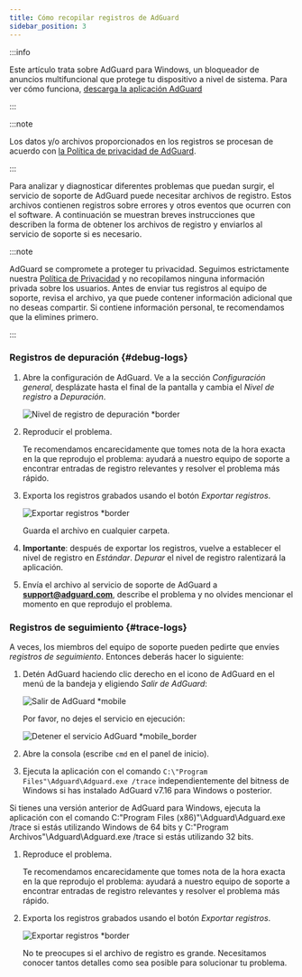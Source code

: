 ```yaml
---
title: Cómo recopilar registros de AdGuard
sidebar_position: 3
---
```


:::info

Este artículo trata sobre AdGuard para Windows, un bloqueador de anuncios multifuncional que protege tu dispositivo a nivel de sistema. Para ver cómo funciona, [descarga la aplicación AdGuard](https://agrd.io/download-kb-adblock)

:::

:::note

Los datos y/o archivos proporcionados en los registros se procesan de acuerdo con [la Política de privacidad de AdGuard](https://adguard.com/en/privacy.html).

:::

Para analizar y diagnosticar diferentes problemas que puedan surgir, el servicio de soporte de AdGuard puede necesitar archivos de registro. Estos archivos contienen registros sobre errores y otros eventos que ocurren con el software. A continuación se muestran breves instrucciones que describen la forma de obtener los archivos de registro y enviarlos al servicio de soporte si es necesario.

:::note

AdGuard se compromete a proteger tu privacidad. Seguimos estrictamente nuestra [Política de Privacidad](https://adguard.com/privacy/windows.html) y no recopilamos ninguna información privada sobre los usuarios. Antes de enviar tus registros al equipo de soporte, revisa el archivo, ya que puede contener información adicional que no deseas compartir. Si contiene información personal, te recomendamos que la elimines primero.

:::

### Registros de depuración {#debug-logs}

1. Abre la configuración de AdGuard. Ve a la sección *Configuración general*, desplázate hasta el final de la pantalla y cambia el *Nivel de registro* a *Depuración*.

    ![Nivel de registro de depuración *border](https://cdn.adtidy.org/content/kb/ad_blocker/windows/solving-problems/adg-logs-1.png)

1. Reproducir el problema.

    Te recomendamos encarecidamente que tomes nota de la hora exacta en la que reprodujo el problema: ayudará a nuestro equipo de soporte a encontrar entradas de registro relevantes y resolver el problema más rápido.

1. Exporta los registros grabados usando el botón *Exportar registros*.

    ![Exportar registros *border](https://cdn.adtidy.org/content/kb/ad_blocker/windows/solving-problems/adg-logs-2.png)

    Guarda el archivo en cualquier carpeta.

1. **Importante**: después de exportar los registros, vuelve a establecer el nivel de registro en *Estándar*. *Depurar* el nivel de registro ralentizará la aplicación.

1. Envía el archivo al servicio de soporte de AdGuard a **support@adguard.com**, describe el problema y no olvides mencionar el momento en que reprodujo el problema.

### Registros de seguimiento {#trace-logs}

A veces, los miembros del equipo de soporte pueden pedirte que envíes *registros de seguimiento*. Entonces deberás hacer lo siguiente:

1. Detén AdGuard haciendo clic derecho en el icono de AdGuard en el menú de la bandeja y eligiendo *Salir de AdGuard*:

    ![Salir de AdGuard *mobile](https://cdn.adtidy.org/content/kb/ad_blocker/windows/solving-problems/adg-logs-3.png)

    Por favor, no dejes el servicio en ejecución:

    ![Detener el servicio AdGuard *mobile_border](https://cdn.adtidy.org/public/Adguard/kb/newscreenshots/En/eng_logs_4.png)

1. Abre la consola (escribe `cmd` en el panel de inicio).

1. Ejecuta la aplicación con el comando `C:\"Program Files"\Adguard\Adguard.exe /trace` independientemente del bitness de Windows si has instalado AdGuard v7.16 para Windows o posterior.

Si tienes una versión anterior de AdGuard para Windows, ejecuta la aplicación con el comando C:\"Program Files (x86)"\Adguard\Adguard.exe /trace si estás utilizando Windows de 64 bits y C:\"Program Archivos"\Adguard\Adguard.exe /trace si estás utilizando 32 bits.

1. Reproduce el problema.

    Te recomendamos encarecidamente que tomes nota de la hora exacta en la que reprodujo el problema: ayudará a nuestro equipo de soporte a encontrar entradas de registro relevantes y resolver el problema más rápido.

1. Exporta los registros grabados usando el botón *Exportar registros*.

    ![Exportar registros *border](https://cdn.adtidy.org/content/kb/ad_blocker/windows/solving-problems/adg-logs-2.png)

    No te preocupes si el archivo de registro es grande. Necesitamos conocer tantos detalles como sea posible para solucionar tu problema.
